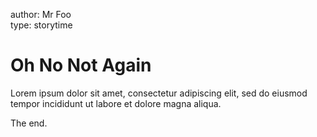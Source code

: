 author: Mr Foo  
type: storytime

# Oh No Not Again

Lorem ipsum dolor sit amet, consectetur adipiscing elit, sed do eiusmod tempor incididunt ut labore et dolore magna aliqua.

The end.